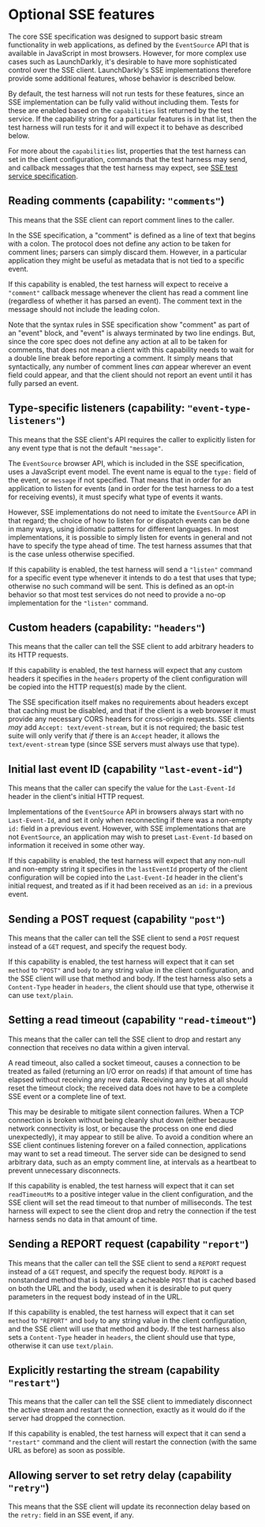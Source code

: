 # Optional SSE features

The core SSE specification was designed to support basic stream functionality in web applications, as defined by the `EventSource` API that is available in JavaScript in most browsers. However, for more complex use cases such as LaunchDarkly, it's desirable to have more sophisticated control over the SSE client. LaunchDarkly's SSE implementations therefore provide some additional features, whose behavior is described below.

By default, the test harness will not run tests for these features, since an SSE implementation can be fully valid without including them. Tests for these are enabled based on the `capabilities` list returned by the test service. If the capability string for a particular features is in that list, then the test harness will run tests for it and will expect it to behave as described below.

For more about the `capabilities` list, properties that the test harness can set in the client configuration, commands that the test harness may send, and callback messages that the test harness may expect, see [SSE test service specification](./service_spec.md).

## Reading comments (capability: `"comments"`)

This means that the SSE client can report comment lines to the caller.

In the SSE specification, a "comment" is defined as a line of text that begins with a colon. The protocol does not define any action to be taken for comment lines; parsers can simply discard them. However, in a particular application they might be useful as metadata that is not tied to a specific event.

If this capability is enabled, the test harness will expect to receive a `"comment"` callback message whenever the client has read a comment line (regardless of whether it has parsed an event). The comment text in the message should not include the leading colon.

Note that the syntax rules in SSE specification show "comment" as part of an "event" block, and "event" is always terminated by two line endings. But, since the core spec does not define any action at all to be taken for comments, that does not mean a client with this capability needs to wait for a double line break before reporting a comment. It simply means that syntactically, any number of comment lines _can_ appear wherever an event field could appear, and that the client should not report an event until it has fully parsed an event.

## Type-specific listeners (capability: `"event-type-listeners"`)

This means that the SSE client's API requires the caller to explicitly listen for any event type that is not the default `"message"`.

The `EventSource` browser API, which is included in the SSE specification, uses a JavaScript event model. The event name is equal to the `type:` field of the event, or `message` if not specified. That means that in order for an application to listen for events (and in order for the test harness to do a test for receiving events), it must specify what type of events it wants.

However, SSE implementations do not need to imitate the `EventSource` API in that regard; the choice of how to listen for or dispatch events can be done in many ways, using idiomatic patterns for different languages. In most implementations, it is possible to simply listen for events in general and not have to specify the type ahead of time. The test harness assumes that that is the case unless otherwise specified.

If this capability is enabled, the test harness will send a `"listen"` command for a specific event type whenever it intends to do a test that uses that type; otherwise no such command will be sent. This is defined as an opt-in behavior so that most test services do not need to provide a no-op implementation for the `"listen"` command.

## Custom headers (capability: `"headers"`)

This means that the caller can tell the SSE client to add arbitrary headers to its HTTP requests.

If this capability is enabled, the test harness will expect that any custom headers it specifies in the `headers` property of the client configuration will be copied into the HTTP request(s) made by the client.

The SSE specification itself makes no requirements about headers except that caching must be disabled, and that if the client is a web browser it must provide any necessary CORS headers for cross-origin requests. SSE clients _may_ add `Accept: text/event-stream`, but it is not required; the basic test suite will only verify that _if_ there is an `Accept` header, it allows the `text/event-stream` type (since SSE servers must always use that type).

## Initial last event ID (capability `"last-event-id"`)

This means that the caller can specify the value for the `Last-Event-Id` header in the client's initial HTTP request.

Implementations of the `EventSource` API in browsers always start with no `Last-Event-Id`, and set it only when reconnecting if there was a non-empty `id:` field in a previous event. However, with SSE implementations that are not `EventSource`, an application may wish to preset `Last-Event-Id` based on information it received in some other way.

If this capability is enabled, the test harness will expect that any non-null and non-empty string it specifies in the `lastEventId` property of the client configuration will be copied into the `Last-Event-Id` header in the client's initial request, and treated as if it had been received as an `id:` in a previous event.

## Sending a POST request (capability `"post"`)

This means that the caller can tell the SSE client to send a `POST` request instead of a `GET` request, and specify the request body.

If this capability is enabled, the test harness will expect that it can set `method` to `"POST"` and `body` to any string value in the client configuration, and the SSE client will use that method and body. If the test harness also sets a `Content-Type` header in `headers`, the client should use that type, otherwise it can use `text/plain`.

## Setting a read timeout (capability `"read-timeout"`)

This means that the caller can tell the SSE client to drop and restart any connection that receives no data within a given interval.

A read timeout, also called a socket timeout, causes a connection to be treated as failed (returning an I/O error on reads) if that amount of time has elapsed without receiving any new data. Receiving any bytes at all should reset the timeout clock; the received data does not have to be a complete SSE event or a complete line of text.

This may be desirable to mitigate silent connection failures. When a TCP connection is broken without being cleanly shut down (either because network connectivity is lost, or because the process on one end died unexpectedly), it may appear to still be alive. To avoid a condition where an SSE client continues listening forever on a failed connection, applications may want to set a read timeout. The server side can be designed to send arbitrary data, such as an empty comment line, at intervals as a heartbeat to prevent unnecessary disconnects.

If this capability is enabled, the test harness will expect that it can set `readTimeoutMs` to a positive integer value in the client configuration, and the SSE client will set the read timeout to that number of milliseconds. The test harness will expect to see the client drop and retry the connection if the test harness sends no data in that amount of time.

## Sending a REPORT request (capability `"report"`)

This means that the caller can tell the SSE client to send a `REPORT` request instead of a `GET` request, and specify the request body. `REPORT` is a nonstandard method that is basically a cacheable `POST` that is cached based on both the URL and the body, used when it is desirable to put query parameters in the request body instead of in the URL.

If this capability is enabled, the test harness will expect that it can set `method` to `"REPORT"` and `body` to any string value in the client configuration, and the SSE client will use that method and body. If the test harness also sets a `Content-Type` header in `headers`, the client should use that type, otherwise it can use `text/plain`.

## Explicitly restarting the stream (capability `"restart"`)

This means that the caller can tell the SSE client to immediately disconnect the active stream and restart the connection, exactly as it would do if the server had dropped the connection.

If this capability is enabled, the test harness will expect that it can send a `"restart"` command and the client will restart the connection (with the same URL as before) as soon as possible.

## Allowing server to set retry delay (capability `"retry"`)

This means that the SSE client will update its reconnection delay based on the `retry:` field in an SSE event, if any.
